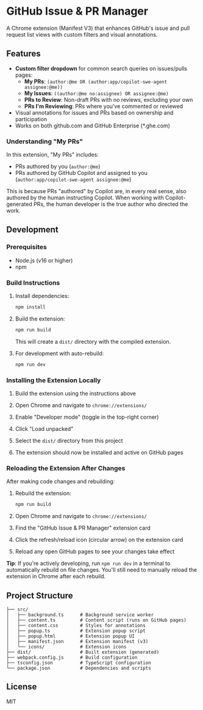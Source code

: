 # GitHub Issue & PR Manager

A Chrome extension (Manifest V3) that enhances GitHub's issue and pull request list views with custom filters and visual annotations.

## Features

- **Custom filter dropdown** for common search queries on issues/pulls pages:
  - **My PRs**: `(author:@me OR (author:app/copilot-swe-agent assignee:@me))`
  - **My Issues**: `((author:@me no:assignee) OR assignee:@me)`
  - **PRs to Review**: Non-draft PRs with no reviews, excluding your own
  - **PRs I'm Reviewing**: PRs where you've commented or reviewed
- Visual annotations for issues and PRs based on ownership and participation
- Works on both github.com and GitHub Enterprise (*.ghe.com)

### Understanding "My PRs"

In this extension, "My PRs" includes:
- PRs authored by you (`author:@me`)
- PRs authored by GitHub Copilot and assigned to you (`author:app/copilot-swe-agent assignee:@me`)

This is because PRs "authored" by Copilot are, in every real sense, also authored by the human instructing Copilot. When working with Copilot-generated PRs, the human developer is the true author who directed the work.

## Development

### Prerequisites

- Node.js (v16 or higher)
- npm

### Build Instructions

1. Install dependencies:
   ```bash
   npm install
   ```

2. Build the extension:
   ```bash
   npm run build
   ```

   This will create a `dist/` directory with the compiled extension.

3. For development with auto-rebuild:
   ```bash
   npm run dev
   ```

### Installing the Extension Locally

1. Build the extension using the instructions above

2. Open Chrome and navigate to `chrome://extensions/`

3. Enable "Developer mode" (toggle in the top-right corner)

4. Click "Load unpacked"

5. Select the `dist/` directory from this project

6. The extension should now be installed and active on GitHub pages

### Reloading the Extension After Changes

After making code changes and rebuilding:

1. Rebuild the extension:
   ```bash
   npm run build
   ```

2. Open Chrome and navigate to `chrome://extensions/`

3. Find the "GitHub Issue & PR Manager" extension card

4. Click the refresh/reload icon (circular arrow) on the extension card

5. Reload any open GitHub pages to see your changes take effect

**Tip**: If you're actively developing, run `npm run dev` in a terminal to automatically rebuild on file changes. You'll still need to manually reload the extension in Chrome after each rebuild.

## Project Structure

```
├── src/
│   ├── background.ts      # Background service worker
│   ├── content.ts         # Content script (runs on GitHub pages)
│   ├── content.css        # Styles for annotations
│   ├── popup.ts           # Extension popup script
│   ├── popup.html         # Extension popup UI
│   ├── manifest.json      # Extension manifest (v3)
│   └── icons/             # Extension icons
├── dist/                  # Built extension (generated)
├── webpack.config.js      # Build configuration
├── tsconfig.json          # TypeScript configuration
└── package.json           # Dependencies and scripts

```

## License

MIT
